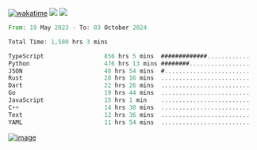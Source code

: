 [![wakatime](https://wakatime.com/badge/user/00eead22-fb14-4dd0-ab8a-3625cafbd50d.svg)](https://wakatime.com/@00eead22-fb14-4dd0-ab8a-3625cafbd50d)
![](https://komarev.com/ghpvc/?username=flatypus)
![](https://pixel.flatypus.me/flatypus?type=tracker)
<!--START_SECTION:waka-->

```rust
From: 19 May 2023 - To: 03 October 2024

Total Time: 1,580 hrs 3 mins

TypeScript                 856 hrs 5 mins  #############............   53.93 %
Python                     476 hrs 13 mins ########.................   30.00 %
JSON                       48 hrs 54 mins  #........................   03.08 %
Rust                       28 hrs 16 mins  .........................   01.78 %
Dart                       22 hrs 26 mins  .........................   01.41 %
Go                         19 hrs 44 mins  .........................   01.24 %
JavaScript                 15 hrs 1 min    .........................   00.95 %
C++                        14 hrs 30 mins  .........................   00.91 %
Text                       12 hrs 36 mins  .........................   00.79 %
YAML                       11 hrs 54 mins  .........................   00.75 %
```

<!--END_SECTION:waka-->
[<img alt="image" src="https://github.com/flatypus/flatypus/assets/68029599/0a302dc1-501c-43a0-ae8d-37ec4817f3bd">](https://flatypus.me)

